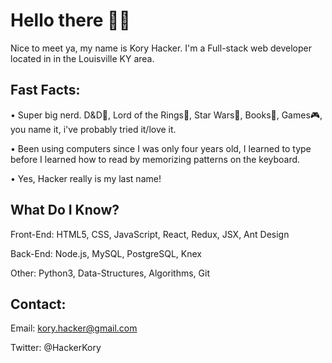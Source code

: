 # Hello there 👨‍💻

Nice to meet ya, my name is Kory Hacker. I'm a Full-stack web developer located in in the Louisville KY area.

## Fast Facts:
  • Super big nerd. D&D🐲, Lord of the Rings💍, Star Wars🌌, Books📖, Games🎮, you name it, i've probably tried it/love it.
  
  • Been using computers since I was only four years old, I learned to type before I learned how to read by memorizing patterns on the keyboard.
  
  • Yes, Hacker really is my last name!
  
## What Do I Know?
  Front-End: HTML5, CSS, JavaScript, React, Redux, JSX, Ant Design
  
  Back-End: Node.js, MySQL, PostgreSQL, Knex
  
  Other: Python3, Data-Structures, Algorithms, Git
  
## Contact:
  Email: kory.hacker@gmail.com
  
  Twitter: @HackerKory
